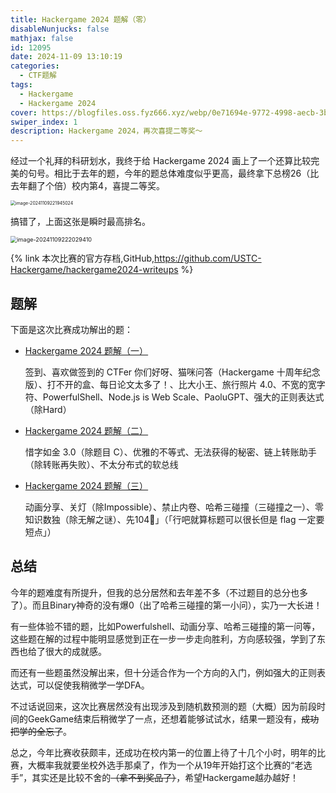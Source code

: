 ```yaml
---
title: Hackergame 2024 题解（零）
disableNunjucks: false
mathjax: false
id: 12095
date: 2024-11-09 13:10:19
categories: 
  - CTF题解
tags:
  - Hackergame
  - Hackergame 2024
cover: https://blogfiles.oss.fyz666.xyz/webp/0e71694e-9772-4998-aecb-3bb41267a079.webp
swiper_index: 1
description: Hackergame 2024，再次喜提二等奖～
---
```


经过一个礼拜的科研划水，我终于给 Hackergame 2024 画上了一个还算比较完美的句号。相比于去年的题，今年的题总体难度似乎更高，最终拿下总榜26（比去年翻了个倍）校内第4，喜提二等奖。

<img src="https://blogfiles.oss.fyz666.xyz/png/c8fe2a86-0135-4d8a-b6ac-ee96f0b9144d.png" alt="image-20241109221945024" style="zoom:50%;" />

搞错了，上面这张是瞬时最高排名。

<img src="https://blogfiles.oss.fyz666.xyz/png/2a3d517b-bdd5-4710-8633-43cb03af4eb9.png" alt="image-20241109222029410" style="zoom:65%;" />

{% link 本次比赛的官方存档,GitHub,https://github.com/USTC-Hackergame/hackergame2024-writeups %}

## 题解

下面是这次比赛成功解出的题：

- [Hackergame 2024 题解（一）](/blog/12160/)  

  签到、喜欢做签到的 CTFer 你们好呀、猫咪问答（Hackergame 十周年纪念版）、打不开的盒、每日论文太多了！、比大小王、旅行照片 4.0、不宽的宽字符、PowerfulShell、Node.js is Web Scale、PaoluGPT、强大的正则表达式（除Hard）

- [Hackergame 2024 题解（二）](/blog/12168/)  

  惜字如金 3.0（除题目 C）、优雅的不等式、无法获得的秘密、链上转账助手（除转账再失败）、不太分布式的软总线

- [Hackergame 2024 题解（三）](/blog/12196/)

  动画分享、关灯（除Impossible）、禁止内卷、哈希三碰撞（三碰撞之一）、零知识数独（除无解之谜）、先104🤣」（「行吧就算标题可以很长但是 flag 一定要短点」）

## 总结

今年的题难度有所提升，但我的总分居然和去年差不多（不过题目的总分也多了）。而且Binary神奇的没有爆0（出了哈希三碰撞的第一小问），实乃一大长进！

有一些体验不错的题，比如Powerfulshell、动画分享、哈希三碰撞的第一问等，这些题在解的过程中能明显感觉到正在一步一步走向胜利，方向感较强，学到了东西也给了很大的成就感。

而还有一些题虽然没解出来，但十分适合作为一个方向的入门，例如强大的正则表达式，可以促使我稍微学一学DFA。

不过话说回来，这次比赛居然没有出现涉及到随机数预测的题（大概）因为前段时间的GeekGame结束后稍微学了一点，还想着能够试试水，结果一题没有，~~成功把学的全忘了~~。

总之，今年比赛收获颇丰，还成功在校内第一的位置上待了十几个小时，明年的比赛，大概率我就要坐校外选手那桌了，作为一个从19年开始打这个比赛的“老选手”，其实还是比较不舍的~~（拿不到奖品了）~~，希望Hackergame越办越好！